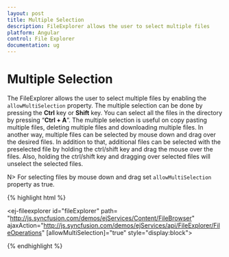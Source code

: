 ```yaml
---
layout: post
title: Multiple Selection
description: FileExplorer allows the user to select multiple files
platform: Angular
control: File Explorer
documentation: ug
---
```



# Multiple Selection

The FileExplorer allows the user to select multiple files by enabling the `allowMultiSelection` property. The multiple selection can be done by pressing the **Ctrl** key or **Shift** key. You can select all the files in the directory by pressing “**Ctrl + A**”. The multiple selection is useful on copy pasting multiple files, deleting multiple files and downloading multiple files. In another way, multiple files can be selected by mouse down and drag over the desired files. In addition to that, additional files can be selected with the preselected file by holding the ctrl/shift key and drag the mouse over the files. Also, holding the ctrl/shift key and dragging over selected files will unselect the selected files.

N>  For selecting files by mouse down and drag set `allowMultiSelection` property as true.


{% highlight html %}

<ej-fileexplorer id="fileExplorer" path= "http://js.syncfusion.com/demos/ejServices/Content/FileBrowser"
    ajaxAction="http://js.syncfusion.com/demos/ejServices/api/FileExplorer/FileOperations" 
    [allowMultiSelection]="true" style="display:block">
</ej-fileexplorer>
<!--allowMultiSelection property is true by default-->

{% endhighlight %}